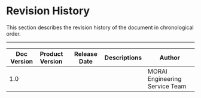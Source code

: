 # Revision History
This section describes the revision history of the document in chronological order.

---

|  Doc Version    | Product Version      |   Release Date | Descriptions  | Author |
| --------------- | :--------------------| -------------- | ------------- | ------ |
| 1.0             |                      |                |               | MORAI Engineering Service Team |




